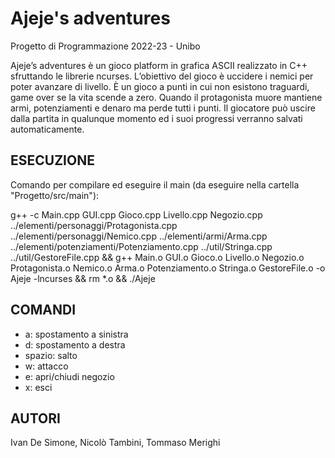 # Ajeje's adventures
Progetto di Programmazione 2022-23 - Unibo  

Ajeje’s adventures è un gioco platform in grafica ASCII realizzato in C++ sfruttando le librerie ncurses. L’obiettivo del gioco è uccidere i nemici per poter avanzare di livello. È un gioco a punti in cui non esistono traguardi, game over se la vita scende a zero. Quando il protagonista muore mantiene armi, potenziamenti e denaro ma perde tutti i punti. Il giocatore può uscire dalla partita in qualunque momento ed i suoi progressi verranno salvati automaticamente.

## ESECUZIONE
Comando per compilare ed eseguire il main (da eseguire nella cartella "Progetto/src/main"):

g++ -c Main.cpp GUI.cpp Gioco.cpp Livello.cpp Negozio.cpp ../elementi/personaggi/Protagonista.cpp ../elementi/personaggi/Nemico.cpp ../elementi/armi/Arma.cpp ../elementi/potenziamenti/Potenziamento.cpp ../util/Stringa.cpp ../util/GestoreFile.cpp && g++ Main.o GUI.o Gioco.o Livello.o Negozio.o Protagonista.o Nemico.o Arma.o Potenziamento.o Stringa.o GestoreFile.o -o Ajeje -lncurses && rm *.o && ./Ajeje

## COMANDI
- a: spostamento a sinistra
- d: spostamento a destra
- spazio: salto
- w: attacco
- e: apri/chiudi negozio
- x: esci

## AUTORI
Ivan De Simone, Nicolò Tambini, Tommaso Merighi
